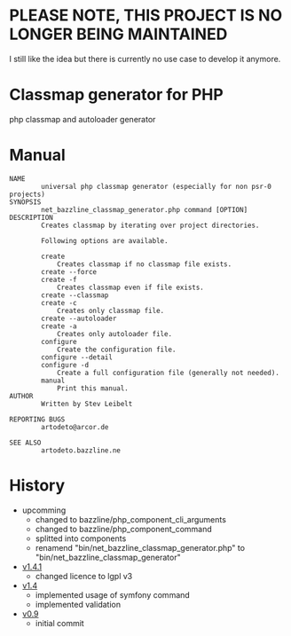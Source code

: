 # PLEASE NOTE, THIS PROJECT IS NO LONGER BEING MAINTAINED

I still like the idea but there is currently no use case to develop it anymore.

# Classmap generator for PHP

php classmap and autoloader generator

# Manual

```
NAME
        universal php classmap generator (especially for non psr-0 projects)
SYNOPSIS
        net_bazzline_classmap_generator.php command [OPTION]
DESCRIPTION
        Creates classmap by iterating over project directories.

        Following options are available.

        create
            Creates classmap if no classmap file exists.
        create --force
        create -f
            Creates classmap even if file exists.
        create --classmap
        create -c
            Creates only classmap file.
        create --autoloader
        create -a
            Creates only autoloader file.
        configure
            Create the configuration file.
        configure --detail
        configure -d
            Create a full configuration file (generally not needed).
        manual
            Print this manual.
AUTHOR
        Written by Stev Leibelt

REPORTING BUGS
        artodeto@arcor.de

SEE ALSO
        artodeto.bazzline.ne
```

# History

* upcomming
    * changed to bazzline/php_component_cli_arguments
    * changed to bazzline/php_component_command
    * splitted into components
    * renamend "bin/net_bazzline_classmap_generator.php" to "bin/net_bazzline_classmap_generator"
* [v1.4.1](https://github.com/stevleibelt/php_classmap_generator/tree/v1.4.1)
    * changed licence to lgpl v3
* [v1.4](https://github.com/stevleibelt/php_classmap_generator/tree/v1.4)
    * implemented usage of symfony command
    * implemented validation
* [v0.9](https://github.com/stevleibelt/php_classmap_generator/tree/v0.9)
    * initial commit
